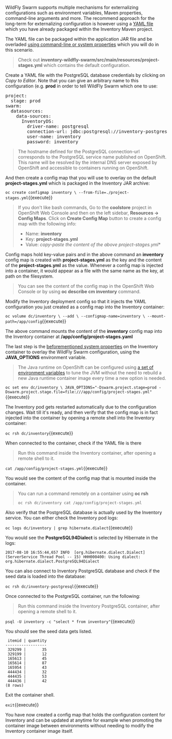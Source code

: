WildFly Swarm supports multiple mechanisms for externalizing configurations such as environment variables, 
Maven properties, command-line arguments and more. The recommend approach for the long-term for externalizing 
configuration is however using a [YAML file](https://reference.wildfly-swarm.io/configuration.html#_using_yaml) 
which you have already packaged within the Inventory Maven project.

The YAML file can be packaged within the application JAR file and be overladed 
[using command-line or system properties](https://wildfly-swarm.gitbooks.io/wildfly-swarm-users-guide/configuration/project_stages.html#_command_line_switches_system_properties) which you will do in this scenario.

> Check out **inventory-wildfly-swarm/src/main/resources/project-stages.yml** which contains the default configuration.

Create a YAML file with the PostgreSQL database credentials by clicking on *Copy to Editor*. 
Note that you can give an arbitrary name to this configuration 
(e.g. **prod** in order to tell WildFly Swarm which one to use:

<pre class="file" data-filename="./project-stages.yml" data-target="replace">
project:
  stage: prod
swarm:
  datasources:
    data-sources:
      InventoryDS:
        driver-name: postgresql
        connection-url: jdbc:postgresql://inventory-postgresql:5432/inventory
        user-name: inventory
        password: inventory
</pre>

> The hostname defined for the PostgreSQL connection-url corresponds to the PostgreSQL 
> service name published on OpenShift. This name will be resolved by the internal DNS server 
> exposed by OpenShift and accessible to containers running on OpenShift.

And then create a config map that you will use to overlay on the default **project-stages.yml** which is 
packaged in the Inventory JAR archive:

`oc create configmap inventory \
       --from-file=./project-stages.yml`{{execute}}

> If you don't like bash commands, Go to the **coolstore** 
> project in OpenShift Web Console and then on the left sidebar, **Resources &rarr; Config Maps**. Click 
> on **Create Config Map** button to create a config map with the following info:
> 
> * Name: **inventory**
> * Key: **project-stages.yml**
> * Value: *copy-paste the content of the above project-stages.yml**

Config maps hold key-value pairs and in the above command an **inventory** config map 
is created with **project-stages.yml** as the key and the content of the **project-stages.yml** as the 
value. Whenever a config map is injected into a container, it would appear as a file with the same 
name as the key, at path on the filesystem.

> You can see the content of the config map in the OpenShift Web Console or by 
> using **oc describe cm inventory** command.

Modify the Inventory deployment config so that it injects the YAML configuration you just created as 
a config map into the Inventory container:

`oc volume dc/inventory \
      --add \
      --configmap-name=inventory \
      --mount-path=/app/config`{{execute}}

The above command mounts the content of the **inventory** config map into the Inventory container 
at **/app/config/project-stages.yaml**

The last step is the [beforementioned system properties](https://wildfly-swarm.gitbooks.io/wildfly-swarm-users-guide/configuration/project_stages.html#_command_line_switches_system_properties) on the Inventory container to overlay the 
WildFly Swarm configuration, using the **JAVA_OPTIONS** environment variable. 

> The Java runtime on OpenShift can be configured using 
> [a set of environment variables](https://access.redhat.com/documentation/en-us/red_hat_jboss_middleware_for_openshift/3/html/red_hat_java_s2i_for_openshift/reference#configuration_environment_variables) 
> to tune the JVM without the need to rebuild a new Java runtime container image every time a new option is needed.

`oc set env dc/inventory \
    JAVA_OPTIONS="-Dswarm.project.stage=prod -Dswarm.project.stage.file=file:///app/config/project-stages.yml"`{{execute}}

The Inventory pod gets restarted automatically due to the configuration changes. Wait till it's ready, 
and then verify that the config map is in fact injected into the container by opening a remote shell into the 
Inventory container:

`oc rsh dc/inventory`{{execute}}

When connected to the container, check if the YAML file is there

> Run this command inside the Inventory container, after opening a remote shell to it.

`cat /app/config/project-stages.yml`{{execute}}

You would see the content of the config map that is mounted inside the container.

> You can run a command remotely on a container using **oc rsh**
> 
>     oc rsh dc/inventory cat /app/config/project-stages.yml

Also verify that the PostgreSQL database is actually used by the Inventory service. You 
can either check the Inventory pod logs:

`oc logs dc/inventory | grep hibernate.dialect`{{execute}}

You would see the **PostgreSQL94Dialect** is selected by Hibernate in the logs:

```
2017-08-10 16:55:44,657 INFO  [org.hibernate.dialect.Dialect] (ServerService Thread Pool -- 15) HHH000400: Using dialect: org.hibernate.dialect.PostgreSQL94Dialect
```

You can also connect to Inventory PostgreSQL database and check if the seed data is 
loaded into the database:

`oc rsh dc/inventory-postgresql`{{execute}}

Once connected to the PostgreSQL container, run the following:

> Run this command inside the Inventory PostgreSQL container, after opening a remote shell to it.

`psql -U inventory -c "select * from inventory"`{{execute}}

You should see the seed data gets listed.

```
 itemid | quantity
------------------
 329299 |       35
 329199 |       12
 165613 |       45
 165614 |       87
 165954 |       43
 444434 |       32
 444435 |       53
 444436 |       42
(8 rows)
```

Exit the container shell.

`exit`{{execute}}

You have now created a config map that holds the configuration content for Inventory and can be updated 
at anytime for example when promoting the container image between environments without needing to 
modify the Inventory container image itself. 